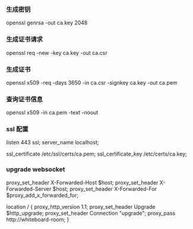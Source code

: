 ### 生成密钥
openssl genrsa -out ca.key 2048

### 生成证书请求
openssl req -new -key ca.key -out ca.csr 

### 生成证书
openssl x509 -req -days 3650 -in ca.csr -signkey ca.key -out ca.pem

### 查询证书信息
openssl x509 -in ca.pem -text -noout


### ssl 配置
listen 443 ssl;
server_name localhost;

ssl_certificate /etc/ssl/certs/ca.pem;
ssl_certificate_key /etc/certs/ca.key;


### upgrade websocket
proxy_set_header X-Forwarded-Host $host;
proxy_set_header X-Forwarded-Server $host;
proxy_set_header X-Forwarded-For $proxy_add_x_forwarded_for;

location / {
    proxy_http_version 1.1;
    proxy_set_header Upgrade $http_upgrade;
    proxy_set_header Connection "upgrade";
    proxy_pass http://whiteboard-room;
}
